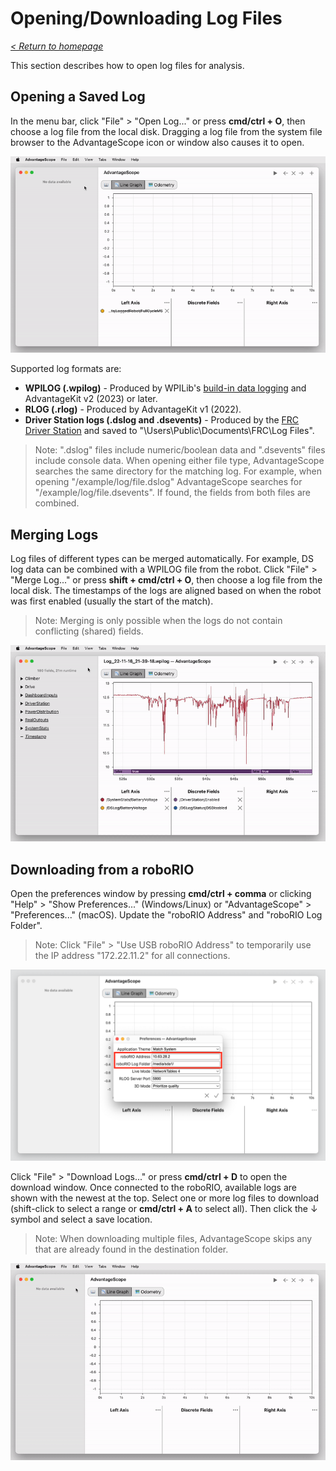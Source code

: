 # Opening/Downloading Log Files

_[< Return to homepage](/docs/INDEX.md)_

This section describes how to open log files for analysis.

## Opening a Saved Log

In the menu bar, click "File" > "Open Log..." or press **cmd/ctrl + O**, then choose a log file from the local disk. Dragging a log file from the system file browser to the AdvantageScope icon or window also causes it to open.

![Opening a saved log](/docs/resources/open-file/open-file-1.gif)

Supported log formats are:

- **WPILOG (.wpilog)** - Produced by WPILib's [build-in data logging](https://docs.wpilib.org/en/stable/docs/software/telemetry/datalog.html) and AdvantageKit v2 (2023) or later.
- **RLOG (.rlog)** - Produced by AdvantageKit v1 (2022).
- **Driver Station logs (.dslog and .dsevents)** - Produced by the [FRC Driver Station](https://docs.wpilib.org/en/stable/docs/software/driverstation/driver-station.html) and saved to "\Users\Public\Documents\FRC\Log Files".

> Note: ".dslog" files include numeric/boolean data and ".dsevents" files include console data. When opening either file type, AdvantageScope searches the same directory for the matching log. For example, when opening "/example/log/file.dslog" AdvantageScope searches for "/example/log/file.dsevents". If found, the fields from both files are combined.

## Merging Logs

Log files of different types can be merged automatically. For example, DS log data can be combined with a WPILOG file from the robot. Click "File" > "Merge Log..." or press **shift + cmd/ctrl + O**, then choose a log file from the local disk. The timestamps of the logs are aligned based on when the robot was first enabled (usually the start of the match).

> Note: Merging is only possible when the logs do not contain conflicting (shared) fields.

![Merging a log file](/docs/resources/open-file/open-file-2.gif)

## Downloading from a roboRIO

Open the preferences window by pressing **cmd/ctrl + comma** or clicking "Help" > "Show Preferences..." (Windows/Linux) or "AdvantageScope" > "Preferences..." (macOS). Update the "roboRIO Address" and "roboRIO Log Folder".

> Note: Click "File" > "Use USB roboRIO Address" to temporarily use the IP address "172.22.11.2" for all connections.

![Diagram of roboRIO preferences](/docs/resources/open-file/open-file-3.png)

Click "File" > "Download Logs..." or press **cmd/ctrl + D** to open the download window. Once connected to the roboRIO, available logs are shown with the newest at the top. Select one or more log files to download (shift-click to select a range or **cmd/ctrl + A** to select all). Then click the ↓ symbol and select a save location.

> Note: When downloading multiple files, AdvantageScope skips any that are already found in the destination folder.

![Downloading log files](/docs/resources/open-file/open-file-4.gif)
